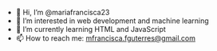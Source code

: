 - 👋 Hi, I’m @mariafrancisca23
- 👀 I’m interested in web development and machine learning
- 🌱 I’m currently learning HTML and JavaScript
- 📫 How to reach me: mfrancisca.fguterres@gmail.com

